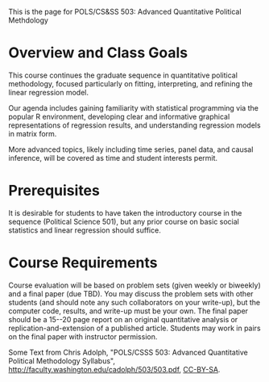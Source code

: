 <!--
.. title: Index
.. slug: index
.. date: 2015-03-25 21:36:15 UTC-07:00
.. tags: 
.. category: 
.. link: 
.. description: 
.. type: text
-->

This is the page for POLS/CS&SS 503: Advanced Quantitative Political Methdology


# Overview and Class Goals

<!-- Begin from Chris Adolph syllabus -->

This course continues the graduate sequence in quantitative
political methodology, focused particularly on fitting, interpreting, and refining the
linear regression model.

Our agenda includes gaining familiarity with statistical programming via the popular R environment, developing clear and informative graphical representations of regression results, and understanding regression models in matrix form.

More advanced topics, likely including time series, panel data, and causal inference, will be covered as time and student interests permit.
<!-- End from Chris Adolph syllabus -->

# Prerequisites

<!-- Begin from Chris Adolph syllabus -->

It is desirable for students to have taken the introductory course in the
sequence (Political Science 501), but any prior course on basic social statistics and linear
regression should suffice.

<!-- End from Chris Adolph syllabus -->

# Course Requirements

<!-- Begin from Chris Adolph syllabus -->

Course evaluation will be based on problem sets (given weekly or
biweekly) and a final paper (due TBD). You may discuss the problem sets with other students (and should note any such collaborators on your write-up), but the computer code, results, and write-up must be your own. The final paper should be a 15--20 page report on an original quantitative analysis or replication-and-extension
of a published article.
Students may work in pairs on the final paper with instructor permission.

<!-- End from Chris Adolph syllabus -->


Some Text from Chris Adolph, "POLS/CSSS 503: Advanced Quantitative Political Methodology Syllabus", http://faculty.washington.edu/cadolph/503/503.pdf, [CC-BY-SA](https://creativecommons.org/licenses/by-sa/2.0/).
